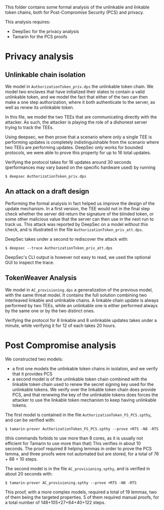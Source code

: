 This folder contains some formal analysis of the unlinkable and linkable token chains, both for Post-Compromise Security (PCS) and privacy. 

This analysis requires:
 * DeepSec for the privacy analysis
 * Tamarin for the PCS proofs

# Privacy analysis

## Unlinkable chain isolation

We model in `AuthorizationToken_priv.dps` the unlinkable token chain. We model two enclaves that have initialized their states to contain a valid unlinkable token, and we model the fact that either of the two can then make a one step authorization, where it both authenticate to the server, as well as renew its unlinkable token.

In this file, we model the two TEEs that are communicating directly with the attacker. As such, the attacker is playing the role of a dishonest server trying to track the TEEs.

Using deepsec, we then prove that a scenario where only a single TEE is performing updates is completely indistinguishable from the scenario where two TEEs are performing updates. DeepSec only works for bounded protocols, we were able to prove this property for up to 16 total updates. 

Verifying the protocol takes for 16 updates around 30 seconds (performances may vary based on the specific hardware used) by running

```
$ deepsec AuthorizationToken_priv.dps
```

## An attack on a draft design

Performing the formal analysis in fact helped us improve the design of the update mechanism. In a first version, the TEE would not in the final step check whether the server did return the signature of the blinded token, or some other malicious value that the server can then use in the next run to track us. This attack was reported by DeepSec on a model without this check, and is illustrated in the file `AuthorizationToken_priv_att.dps`.

DeepSec takes under a second to rediscover the attack with:
```
$ deepsec --trace AuthorizationToken_priv_att.dps 
```

DeepSec's CLI output is however not easy to read, we used the optional GUI to inspect the trace.

## TokenWeaver Analysis

We model in `AC_provisioning.dps` a generalization of the previous model, with the same threat model. It contains the full solution combining two interleaved linkable and unlinkable chains. A linkable chain update is always performed by two TEEs, while an unlinkable one is either performed always by the same one or by the two distinct ones.

Verifying the protocol for 8 linkable and 8 unlinkable updates takes under a minute, while verifying it for 12 of each takes 20 hours.

# Post Compromise analysis

We constructed two models:
 * a first one models the unlinkable token chains in isolation, and we verify that it provides PCS 
 * a second model is of the unlinkable token chain combined with the linkable token chain used to renew the secret signing key used for the unlinkable tokens. We verify over the linkable token chain does provide PCS, and that renewing the key of the unlinkable tokens does forces the attacker to use the linkable token mechanism to keep having unlinkable tokens.

The first model is contained in the file `AuthorizationToken_FS_PCS.spthy`, and can be verified with:
```
$ tamarin-prover AuthorizationToken_FS_PCS.spthy --prove +RTS -N8 -RTS
 ```
 (this commands forbids to use more than 8 cores, as it is usually not efficient for Tamarin to use more than that)
 This verifies in about 10 seconds. The proof required 8 helping lemmas in order to prove the PCS lemma, and three proofs were not automated but are stored, for a total of 76 + 88 + 10 steps.
 
The second model is in the file `AC_provisioning.spthy`, and is verified in about 20 seconds with:

```
$ tamarin-prover AC_provisioning.spthy --prove +RTS -N8 -RTS
```
This proof, with a more complex models, required a total of 19 lemmas, two of them being the targeted properties. 5 of them required manual proofs, for a total number of 148+105+27+64+40+122 steps.
